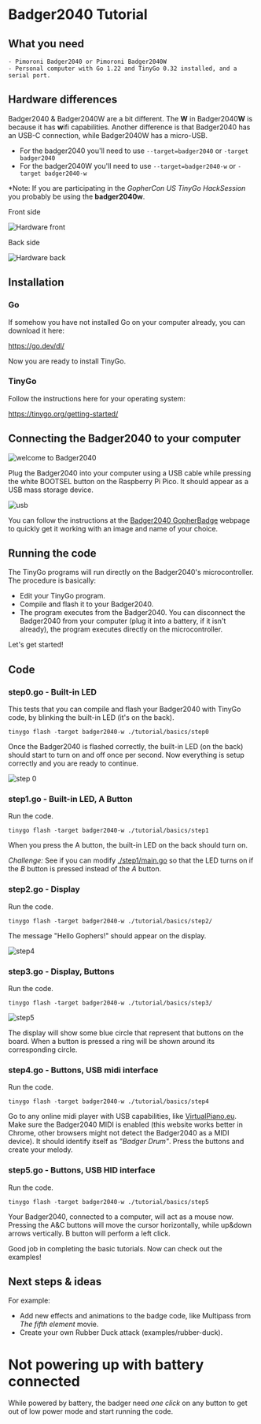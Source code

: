 # Badger2040 Tutorial

## What you need

    - Pimoroni Badger2040 or Pimoroni Badger2040W
    - Personal computer with Go 1.22 and TinyGo 0.32 installed, and a serial port.

## Hardware differences

Badger2040 & Badger2040W are a bit different. The **W** in Badger2040**W** is because it has **w**ifi capabilities. Another difference is that Badger2040 has an USB-C connection, while Badger2040W has a micro-USB.

* For the badger2040 you'll need to use ```--target=badger2040``` or ```-target badger2040```
* For the badger2040W you'll need to use ```--target=badger2040-w``` or ```-target badger2040-w```

\*Note: If you are participating in the *GopherCon US TinyGo HackSession* you probably be using the **badger2040w**.

Front side

![Hardware front](./assets/comparision1.jpg)

Back side

![Hardware back](./assets/comparision2.jpg)


## Installation

### Go

If somehow you have not installed Go on your computer already, you can download it here:

https://go.dev/dl/

Now you are ready to install TinyGo.

### TinyGo

Follow the instructions here for your operating system:

https://tinygo.org/getting-started/

## Connecting the Badger2040 to your computer

![welcome to Badger2040](./assets/welcome.jpg)

Plug the Badger2040 into your computer using a USB cable while pressing the white BOOTSEL button on the Raspberry Pi Pico. It should appear as a USB mass storage device.

![usb](./assets/usb.png)

You can follow the instructions at the [Badger2040 GopherBadge](https://gopherbadge.com/badger2040/) webpage to quickly get it working with an image and name of your choice.

## Running the code

The TinyGo programs will run directly on the Badger2040's microcontroller. The procedure is basically:

- Edit your TinyGo program.
- Compile and flash it to your Badger2040.
- The program executes from the Badger2040. You can disconnect the Badger2040 from your computer (plug it into a battery, if it isn't already), the program executes directly on the microcontroller.

Let's get started!

## Code

### step0.go - Built-in LED

This tests that you can compile and flash your Badger2040 with TinyGo code, by blinking the built-in LED (it's on the back).



```
tinygo flash -target badger2040-w ./tutorial/basics/step0
```

Once the Badger2040 is flashed correctly, the built-in LED (on the back) should start to turn on and off once per second. Now everything is setup correctly and you are ready to continue.

![step 0](./assets/step0.gif)


### step1.go - Built-in LED, A Button

Run the code.

```
tinygo flash -target badger2040-w ./tutorial/basics/step1
```

When you press the A button, the built-in LED on the back should turn on.


*Challenge:* 
See if you can modify [./step1/main.go](step1/main.go) so that the LED turns on if
the _B_ button is pressed instead of the _A_ button.

### step2.go - Display

Run the code.

```
tinygo flash -target badger2040-w ./tutorial/basics/step2/
```

The message "Hello Gophers!" should appear on the display.

![step4](./assets/step2.jpg)



### step3.go - Display, Buttons

Run the code.

```
tinygo flash -target badger2040-w ./tutorial/basics/step3/
```

![step5](./assets/step3.jpg)


The display will show some blue circle that represent that buttons on the board.
When a button is pressed a ring will be shown around its corresponding circle.


### step4.go - Buttons, USB midi interface

Run the code.

```
tinygo flash -target badger2040-w ./tutorial/basics/step4
```

Go to any online midi player with USB capabilities, like [VirtualPiano.eu](https://virtualpiano.eu/). Make sure the Badger2040 MIDI is enabled (this website works better in Chrome, other browsers might not detect the Badger2040 as a MIDI device). It should identify itself as _"Badger Drum"_.
Press the buttons and create your melody.



### step5.go - Buttons, USB HID interface

Run the code.

```
tinygo flash -target badger2040-w ./tutorial/basics/step5
```

Your Badger2040, connected to a computer, will act as a mouse now. Pressing the A&C buttons will move the cursor horizontally, while up&down arrows vertically. B button will perform a left click.



Good job in completing the basic tutorials. Now can check out the examples!


## Next steps & ideas
                              
For example:

- Add new effects and animations to the badge code, like Multipass from _The fifth element_ movie.
- Create your own Rubber Duck attack (examples/rubber-duck).


# Not powering up with battery connected
While powered by battery, the badger need _*one click*_ on any button to get out of low power mode and start running the code.
